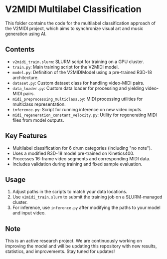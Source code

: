# V2MIDI Multilabel Classification

This folder contains the code for the multilabel classification approach of the V2MIDI project, which aims to synchronize visual art and music generation using AI.

## Contents

- `v2midi_train.slurm`: SLURM script for training on a GPU cluster.
- `train.py`: Main training script for the V2MIDI model.
- `model.py`: Definition of the V2MIDIModel using a pre-trained R3D-18 architecture.
- `dataset.py`: Custom dataset class for handling video-MIDI pairs.
- `data_loader.py`: Custom data loader for processing and yielding video-MIDI pairs.
- `midi_preprocessing_multiclass.py`: MIDI processing utilities for multiclass representation.
- `inference.py`: Script for running inference on new video inputs.
- `midi_regeneration_constant_velocity.py`: Utility for regenerating MIDI files from model outputs.

## Key Features

- Multilabel classification for 6 drum categories (including "no note").
- Uses a modified R3D-18 model pre-trained on Kinetics400.
- Processes 16-frame video segments and corresponding MIDI data.
- Includes validation during training and fixed sample evaluation.

## Usage

1. Adjust paths in the scripts to match your data locations.
2. Use `v2midi_train.slurm` to submit the training job on a SLURM-managed cluster.
3. For inference, use `inference.py` after modifying the paths to your model and input video.

## Note

This is an active research project. We are continuously working on improving the model and will be updating this repository with new results, statistics, and improvements. Stay tuned for updates!

